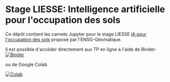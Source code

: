 # Stage LIESSE: Intelligence artificielle pour l'occupation des sols

Ce dépôt contient les carnets Jupyter pour le stage LIESSE [IA pour l'occupation des sols](https://liesse.minesparis.psl.eu/course/view.php?id=200) proposé par l'ENSG-Géomatique.

Il est possible d'accéder directement aux TP en ligne à l'aide de Binder:
[![Binder](https://mybinder.org/badge_logo.svg)](https://mybinder.org/v2/gh/nshaud/liesse/HEAD)

ou de Google Colab

[![Colab](https://colab.research.google.com/assets/colab-badge.svg)](https://colab.research.google.com/github/nshaud/liesse/blob/main/)


